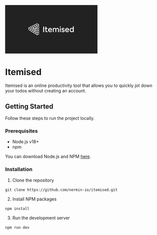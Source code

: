 <img class="img-fluid" src="https://github.com/nermin-io/itemised/blob/main/public/images/ogimage.png?raw=true" alt="logo" width="300" />

# Itemised
Itemised is an online productivity tool that allows you to quickly jot down your todos without creating an account.

## Getting Started
Follow these steps to run the project locally.

### Prerequisites
- Node.js v18+
- npm

You can download Node.js and NPM [here](https://nodejs.org/en/download).

### Installation

1. Clone the repository
```
git clone https://github.com/nermin-io/itemised.git
```

2. Install NPM packages
```
npm install
```

3. Run the development server
```
npm run dev
```
